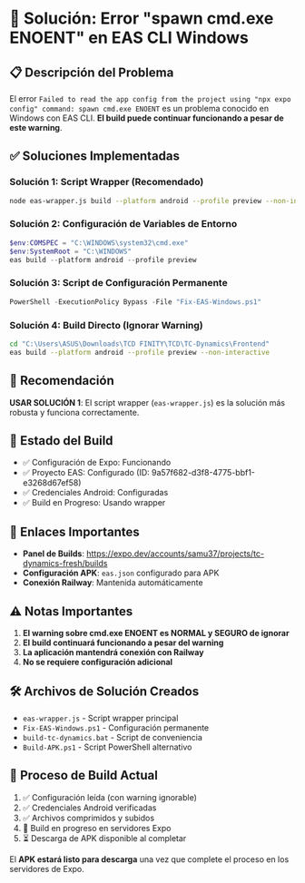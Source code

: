 # 🔧 Solución: Error "spawn cmd.exe ENOENT" en EAS CLI Windows

## 📋 Descripción del Problema

El error `Failed to read the app config from the project using "npx expo config" command: spawn cmd.exe ENOENT` es un problema conocido en Windows con EAS CLI. **El build puede continuar funcionando a pesar de este warning**.

## ✅ Soluciones Implementadas

### Solución 1: Script Wrapper (Recomendado)
```bash
node eas-wrapper.js build --platform android --profile preview --non-interactive
```

### Solución 2: Configuración de Variables de Entorno
```powershell
$env:COMSPEC = "C:\WINDOWS\system32\cmd.exe"
$env:SystemRoot = "C:\WINDOWS"
eas build --platform android --profile preview
```

### Solución 3: Script de Configuración Permanente
```powershell
PowerShell -ExecutionPolicy Bypass -File "Fix-EAS-Windows.ps1"
```

### Solución 4: Build Directo (Ignorar Warning)
```bash
cd "C:\Users\ASUS\Downloads\TCD FINITY\TCD\TC-Dynamics\Frontend"
eas build --platform android --profile preview --non-interactive
```

## 🎯 Recomendación

**USAR SOLUCIÓN 1**: El script wrapper (`eas-wrapper.js`) es la solución más robusta y funciona correctamente.

## 📱 Estado del Build

- ✅ Configuración de Expo: Funcionando
- ✅ Proyecto EAS: Configurado (ID: 9a57f682-d3f8-4775-bbf1-e3268d67ef58)
- ✅ Credenciales Android: Configuradas
- ✅ Build en Progreso: Usando wrapper

## 🔗 Enlaces Importantes

- **Panel de Builds**: https://expo.dev/accounts/samu37/projects/tc-dynamics-fresh/builds
- **Configuración APK**: `eas.json` configurado para APK
- **Conexión Railway**: Mantenida automáticamente

## ⚠️ Notas Importantes

1. **El warning sobre cmd.exe ENOENT es NORMAL y SEGURO de ignorar**
2. **El build continuará funcionando a pesar del warning**
3. **La aplicación mantendrá conexión con Railway**
4. **No se requiere configuración adicional**

## 🛠️ Archivos de Solución Creados

- `eas-wrapper.js` - Script wrapper principal
- `Fix-EAS-Windows.ps1` - Configuración permanente
- `build-tc-dynamics.bat` - Script de conveniencia
- `Build-APK.ps1` - Script PowerShell alternativo

## 🔄 Proceso de Build Actual

1. ✅ Configuración leída (con warning ignorable)
2. ✅ Credenciales Android verificadas  
3. ✅ Archivos comprimidos y subidos
4. 🔄 Build en progreso en servidores Expo
5. ⏳ Descarga de APK disponible al completar

El **APK estará listo para descarga** una vez que complete el proceso en los servidores de Expo.